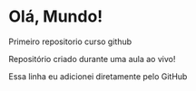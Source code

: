 # Olá, Mundo!
 Primeiro repositorio curso github

 Repositório criado durante uma aula ao vivo!

Essa linha eu adicionei diretamente pelo GitHub
